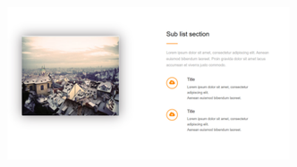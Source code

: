 ![Live Output](https://github.com/amrkhaled104/frontend-learning-journey/blob/main/NTI%202025/S3/page%204/output.png)